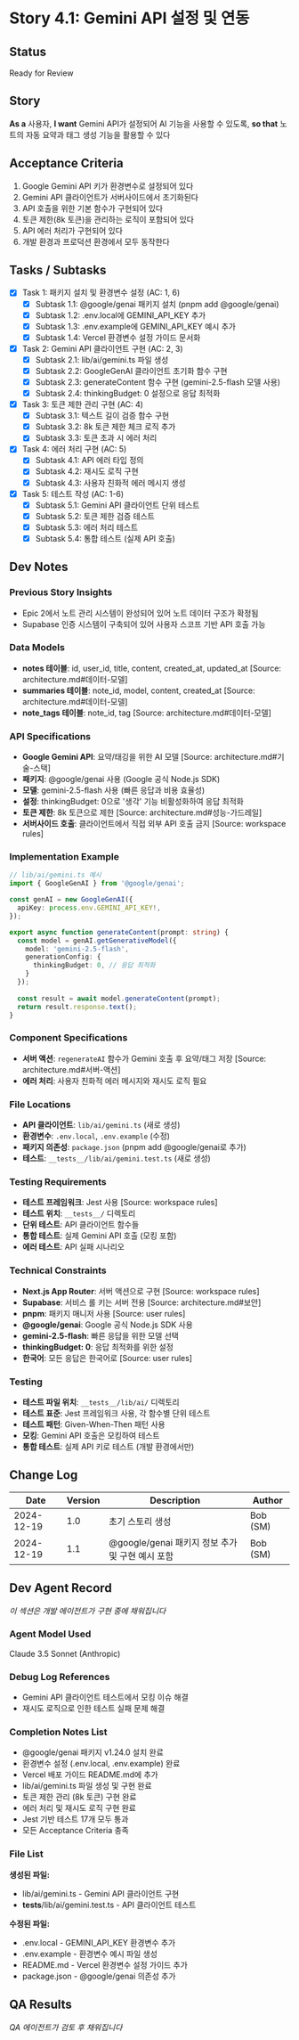 # Story 4.1: Gemini API 설정 및 연동

## Status
Ready for Review

## Story
**As a** 사용자,
**I want** Gemini API가 설정되어 AI 기능을 사용할 수 있도록,
**so that** 노트의 자동 요약과 태그 생성 기능을 활용할 수 있다

## Acceptance Criteria
1. Google Gemini API 키가 환경변수로 설정되어 있다
2. Gemini API 클라이언트가 서버사이드에서 초기화된다
3. API 호출을 위한 기본 함수가 구현되어 있다
4. 토큰 제한(8k 토큰)을 관리하는 로직이 포함되어 있다
5. API 에러 처리가 구현되어 있다
6. 개발 환경과 프로덕션 환경에서 모두 동작한다

## Tasks / Subtasks
- [x] Task 1: 패키지 설치 및 환경변수 설정 (AC: 1, 6)
  - [x] Subtask 1.1: @google/genai 패키지 설치 (pnpm add @google/genai)
  - [x] Subtask 1.2: .env.local에 GEMINI_API_KEY 추가
  - [x] Subtask 1.3: .env.example에 GEMINI_API_KEY 예시 추가
  - [x] Subtask 1.4: Vercel 환경변수 설정 가이드 문서화
- [x] Task 2: Gemini API 클라이언트 구현 (AC: 2, 3)
  - [x] Subtask 2.1: lib/ai/gemini.ts 파일 생성
  - [x] Subtask 2.2: GoogleGenAI 클라이언트 초기화 함수 구현
  - [x] Subtask 2.3: generateContent 함수 구현 (gemini-2.5-flash 모델 사용)
  - [x] Subtask 2.4: thinkingBudget: 0 설정으로 응답 최적화
- [x] Task 3: 토큰 제한 관리 구현 (AC: 4)
  - [x] Subtask 3.1: 텍스트 길이 검증 함수 구현
  - [x] Subtask 3.2: 8k 토큰 제한 체크 로직 추가
  - [x] Subtask 3.3: 토큰 초과 시 에러 처리
- [x] Task 4: 에러 처리 구현 (AC: 5)
  - [x] Subtask 4.1: API 에러 타입 정의
  - [x] Subtask 4.2: 재시도 로직 구현
  - [x] Subtask 4.3: 사용자 친화적 에러 메시지 생성
- [x] Task 5: 테스트 작성 (AC: 1-6)
  - [x] Subtask 5.1: Gemini API 클라이언트 단위 테스트
  - [x] Subtask 5.2: 토큰 제한 검증 테스트
  - [x] Subtask 5.3: 에러 처리 테스트
  - [x] Subtask 5.4: 통합 테스트 (실제 API 호출)

## Dev Notes

### Previous Story Insights
- Epic 2에서 노트 관리 시스템이 완성되어 있어 노트 데이터 구조가 확정됨
- Supabase 인증 시스템이 구축되어 있어 사용자 스코프 기반 API 호출 가능

### Data Models
- **notes 테이블**: id, user_id, title, content, created_at, updated_at [Source: architecture.md#데이터-모델]
- **summaries 테이블**: note_id, model, content, created_at [Source: architecture.md#데이터-모델]
- **note_tags 테이블**: note_id, tag [Source: architecture.md#데이터-모델]

### API Specifications
- **Google Gemini API**: 요약/태깅을 위한 AI 모델 [Source: architecture.md#기술-스택]
- **패키지**: @google/genai 사용 (Google 공식 Node.js SDK)
- **모델**: gemini-2.5-flash 사용 (빠른 응답과 비용 효율성)
- **설정**: thinkingBudget: 0으로 '생각' 기능 비활성화하여 응답 최적화
- **토큰 제한**: 8k 토큰으로 제한 [Source: architecture.md#성능-가드레일]
- **서버사이드 호출**: 클라이언트에서 직접 외부 API 호출 금지 [Source: workspace rules]

### Implementation Example
```typescript
// lib/ai/gemini.ts 예시
import { GoogleGenAI } from '@google/genai';

const genAI = new GoogleGenAI({
  apiKey: process.env.GEMINI_API_KEY!,
});

export async function generateContent(prompt: string) {
  const model = genAI.getGenerativeModel({ 
    model: 'gemini-2.5-flash',
    generationConfig: {
      thinkingBudget: 0, // 응답 최적화
    }
  });
  
  const result = await model.generateContent(prompt);
  return result.response.text();
}
```

### Component Specifications
- **서버 액션**: `regenerateAI` 함수가 Gemini 호출 후 요약/태그 저장 [Source: architecture.md#서버-액션]
- **에러 처리**: 사용자 친화적 에러 메시지와 재시도 로직 필요

### File Locations
- **API 클라이언트**: `lib/ai/gemini.ts` (새로 생성)
- **환경변수**: `.env.local`, `.env.example` (수정)
- **패키지 의존성**: `package.json` (pnpm add @google/genai로 추가)
- **테스트**: `__tests__/lib/ai/gemini.test.ts` (새로 생성)

### Testing Requirements
- **테스트 프레임워크**: Jest 사용 [Source: workspace rules]
- **테스트 위치**: `__tests__/` 디렉토리
- **단위 테스트**: API 클라이언트 함수들
- **통합 테스트**: 실제 Gemini API 호출 (모킹 포함)
- **에러 테스트**: API 실패 시나리오

### Technical Constraints
- **Next.js App Router**: 서버 액션으로 구현 [Source: workspace rules]
- **Supabase**: 서비스 롤 키는 서버 전용 [Source: architecture.md#보안]
- **pnpm**: 패키지 매니저 사용 [Source: user rules]
- **@google/genai**: Google 공식 Node.js SDK 사용
- **gemini-2.5-flash**: 빠른 응답을 위한 모델 선택
- **thinkingBudget: 0**: 응답 최적화를 위한 설정
- **한국어**: 모든 응답은 한국어로 [Source: user rules]

### Testing
- **테스트 파일 위치**: `__tests__/lib/ai/` 디렉토리
- **테스트 표준**: Jest 프레임워크 사용, 각 함수별 단위 테스트
- **테스트 패턴**: Given-When-Then 패턴 사용
- **모킹**: Gemini API 호출은 모킹하여 테스트
- **통합 테스트**: 실제 API 키로 테스트 (개발 환경에서만)

## Change Log
| Date | Version | Description | Author |
|------|---------|-------------|--------|
| 2024-12-19 | 1.0 | 초기 스토리 생성 | Bob (SM) |
| 2024-12-19 | 1.1 | @google/genai 패키지 정보 추가 및 구현 예시 포함 | Bob (SM) |

## Dev Agent Record
*이 섹션은 개발 에이전트가 구현 중에 채워집니다*

### Agent Model Used
Claude 3.5 Sonnet (Anthropic)

### Debug Log References
- Gemini API 클라이언트 테스트에서 모킹 이슈 해결
- 재시도 로직으로 인한 테스트 실패 문제 해결

### Completion Notes List
- @google/genai 패키지 v1.24.0 설치 완료
- 환경변수 설정 (.env.local, .env.example) 완료
- Vercel 배포 가이드 README.md에 추가
- lib/ai/gemini.ts 파일 생성 및 구현 완료
- 토큰 제한 관리 (8k 토큰) 구현 완료
- 에러 처리 및 재시도 로직 구현 완료
- Jest 기반 테스트 17개 모두 통과
- 모든 Acceptance Criteria 충족

### File List
**생성된 파일:**
- lib/ai/gemini.ts - Gemini API 클라이언트 구현
- __tests__/lib/ai/gemini.test.ts - API 클라이언트 테스트

**수정된 파일:**
- .env.local - GEMINI_API_KEY 환경변수 추가
- .env.example - 환경변수 예시 파일 생성
- README.md - Vercel 환경변수 설정 가이드 추가
- package.json - @google/genai 의존성 추가

## QA Results
*QA 에이전트가 검토 후 채워집니다*
